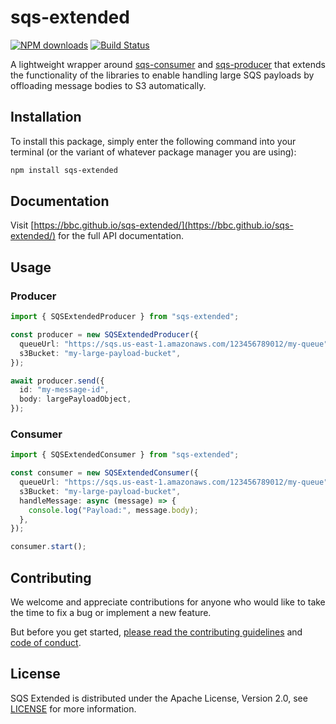 # sqs-extended

[![NPM downloads](https://img.shields.io/npm/dm/sqs-extended.svg?style=flat)](https://npmjs.org/package/sqs-extended)
[![Build Status](https://github.com/bbc/sqs-extended/actions/workflows/test.yml/badge.svg?branch=main)](https://github.com/bbc/sqs-extended/actions/workflows/test.yml)

A lightweight wrapper around [sqs-consumer](https://github.com/bbc/sqs-consumer) and [sqs-producer](https://github.com/bbc/sqs-producer) that extends the functionality of the libraries to enable handling large SQS payloads by offloading message bodies to S3 automatically.

## Installation

To install this package, simply enter the following command into your terminal (or the variant of whatever package manager you are using):

```bash
npm install sqs-extended
```

## Documentation

Visit [https://bbc.github.io/sqs-extended/](https://bbc.github.io/sqs-extended/) for the full API documentation.

## Usage

### Producer

```typescript
import { SQSExtendedProducer } from "sqs-extended";

const producer = new SQSExtendedProducer({
  queueUrl: "https://sqs.us-east-1.amazonaws.com/123456789012/my-queue",
  s3Bucket: "my-large-payload-bucket",
});

await producer.send({
  id: "my-message-id",
  body: largePayloadObject,
});
```

### Consumer

```typescript
import { SQSExtendedConsumer } from "sqs-extended";

const consumer = new SQSExtendedConsumer({
  queueUrl: "https://sqs.us-east-1.amazonaws.com/123456789012/my-queue",
  s3Bucket: "my-large-payload-bucket",
  handleMessage: async (message) => {
    console.log("Payload:", message.body);
  },
});

consumer.start();
```

## Contributing

We welcome and appreciate contributions for anyone who would like to take the time to fix a bug or implement a new feature.

But before you get started, [please read the contributing guidelines](https://github.com/bbc/sqs-extended/blob/main/.github/CONTRIBUTING.md) and [code of conduct](https://github.com/bbc/sqs-extended/blob/main/.github/CODE_OF_CONDUCT.md).

## License

SQS Extended is distributed under the Apache License, Version 2.0, see [LICENSE](https://github.com/bbc/sqs-extended/blob/main/LICENSE) for more information.
